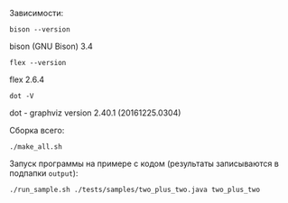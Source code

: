 Зависимости:

`bison --version`

bison (GNU Bison) 3.4

`flex --version`

flex 2.6.4

`dot -V`

dot - graphviz version 2.40.1 (20161225.0304)

Сборка всего:

`./make_all.sh`

Запуск программы на примере с кодом (результаты записываются в подпапки `output`): 

`./run_sample.sh ./tests/samples/two_plus_two.java two_plus_two`
